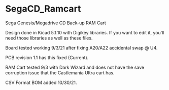 # SegaCD_Ramcart
 Sega Genesis/Megadrive CD Back-up RAM Cart

 Design done in Kicad 5.1.10 with Digikey libraries. If you want to edit it, you'll need those libraries as well as these files.

 Board tested working 9/3/21 after fixing A20/A22 accidental swap @ U4.

 PCB revision 1.1 has this fixed (Current).

 RAM Cart tested 9/3 with Dark Wizard and does not have the save corruption issue that the Castlemania Ultra cart has.

 CSV Format BOM added 10/30/21.
